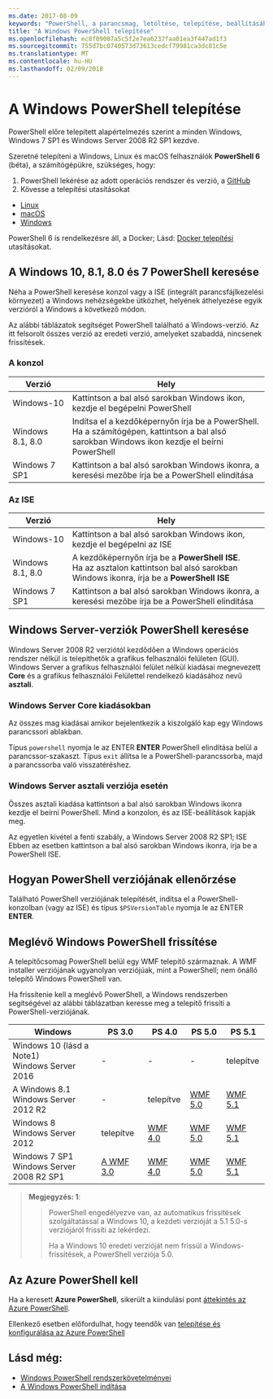 ```yaml
---
ms.date: 2017-08-09
keywords: "PowerShell, a parancsmag, letöltése, telepítése, beállításához, windows 10, windows 8.1, windows 8.0-s, windows 7"
title: "A Windows PowerShell telepítése"
ms.openlocfilehash: ec8f09087a5c5f2e7ea6237faa01ea3f447ad1f3
ms.sourcegitcommit: 755d7bc0740573d73613cedcf79981ca3dc81c5e
ms.translationtype: MT
ms.contentlocale: hu-HU
ms.lasthandoff: 02/09/2018
---
```

# <a name="installing-windows-powershell"></a>A Windows PowerShell telepítése

PowerShell előre telepített alapértelmezés szerint a minden Windows, Windows 7 SP1 és Windows Server 2008 R2 SP1 kezdve.

Szeretné telepíteni a Windows, Linux és macOS felhasználók **PowerShell 6** (béta), a számítógépükre, szükséges, hogy:

1. PowerShell lekérése az adott operációs rendszer és verzió, a [GitHub](https://github.com/powershell/powershell#get-powershell)
1. Kövesse a telepítési utasításokat
  - [Linux](https://github.com/PowerShell/PowerShell/blob/master/docs/installation/linux.md)
  - [macOS](https://github.com/PowerShell/PowerShell/blob/master/docs/installation/macos.md)
  - [Windows](https://github.com/PowerShell/PowerShell/blob/master/docs/installation/windows.md#msi)

PowerShell 6 is rendelkezésre áll, a Docker; Lásd: [Docker telepítési](https://github.com/PowerShell/PowerShell/tree/master/docker) utasításokat.

## <a name="finding-powershell-in-windows-10-81-80-and-7"></a>A Windows 10, 8.1, 8.0 és 7 PowerShell keresése

Néha a PowerShell keresése konzol vagy a ISE (integrált parancsfájlkezelési környezet) a Windows nehézségekbe ütközhet, helyének áthelyezése egyik verzióról a Windows a következő módon.

Az alábbi táblázatok segítséget PowerShell található a Windows-verzió.
Az itt felsorolt összes verzió az eredeti verzió, amelyeket szabaddá, nincsenek frissítések.

### <a name="for-console"></a>A konzol

Verzió | Hely
-- | --
Windows-10 | Kattintson a bal alsó sarokban Windows ikon, kezdje el begépelni PowerShell
Windows 8.1, 8.0 | Indítsa el a kezdőképernyőn írja be a PowerShell.<br/>Ha a számítógépen, kattintson a bal alsó sarokban Windows ikon kezdje el beírni PowerShell
Windows 7 SP1 | Kattintson a bal alsó sarokban Windows ikonra, a keresési mezőbe írja be a PowerShell elindítása

### <a name="for-ise"></a>Az ISE

Verzió | Hely
-- | --
Windows-10 | Kattintson a bal alsó sarokban Windows ikon, kezdje el begépelni az ISE
Windows 8.1, 8.0 | A kezdőképernyőn írja be a **PowerShell ISE**.<br/>Ha az asztalon kattintson bal alsó sarokban Windows ikonra, írja be a **PowerShell ISE**
Windows 7 SP1 | Kattintson a bal alsó sarokban Windows ikonra, a keresési mezőbe írja be a PowerShell elindítása

## <a name="finding-powershell-in-windows-server-versions"></a>Windows Server-verziók PowerShell keresése

Windows Server 2008 R2 verziótól kezdődően a Windows operációs rendszer nélkül is telepíthetők a grafikus felhasználói felületen (GUI).
Windows Server a grafikus felhasználói felület nélkül kiadásai megnevezett **Core** és a grafikus felhasználói Felülettel rendelkező kiadásához nevű **asztali**.

### <a name="windows-server-core-editions"></a>Windows Server Core kiadásokban

Az összes mag kiadásai amikor bejelentkezik a kiszolgáló kap egy Windows parancssori ablakban.

Típus `powershell` nyomja le az ENTER **ENTER** PowerShell elindítása belül a parancssor-szakaszt. Típus `exit` állítsa le a PowerShell-parancssorba, majd a parancssorba való visszatéréshez.

### <a name="windows-server-desktop-editions"></a>Windows Server asztali verziója esetén

Összes asztali kiadása kattintson a bal alsó sarokban Windows ikonra kezdje el beírni PowerShell.
Mind a konzolon, és az ISE-beállítások kapják meg.

Az egyetlen kivétel a fenti szabály, a Windows Server 2008 R2 SP1; ISE Ebben az esetben kattintson a bal alsó sarokban Windows ikonra, írja be a PowerShell ISE.

## <a name="how-to-check-the-version-of-powershell"></a>Hogyan PowerShell verziójának ellenőrzése

Található PowerShell verziójának telepítését, indítsa el a PowerShell-konzolban (vagy az ISE) és típus `$PSVersionTable` nyomja le az ENTER **ENTER**.

## <a name="upgrading-existing-windows-powershell"></a>Meglévő Windows PowerShell frissítése

A telepítőcsomag PowerShell belül egy WMF telepítő származnak.
A WMF installer verziójának ugyanolyan verziójúak, mint a PowerShell; nem önálló telepítő Windows PowerShell van.

Ha frissítenie kell a meglévő PowerShell, a Windows rendszerben segítségével az alábbi táblázatban keresse meg a telepítő frissíti a PowerShell-verziójának.

Windows | PS 3.0 | PS 4.0 | PS 5.0 | PS 5.1 |
--|--|--|--|--|
Windows 10 (lásd a Note1)<br/>Windows Server 2016 | - | - | - | telepítve
A Windows 8.1<br/>Windows Server 2012 R2 | - | telepítve | [WMF 5.0](https://www.microsoft.com/en-us/download/details.aspx?id=50395) | [WMF 5.1](https://www.microsoft.com/en-us/download/details.aspx?id=54616)
Windows 8<br/>Windows Server 2012 | telepítve | [WMF 4.0](https://www.microsoft.com/en-us/download/details.aspx?id=40855) | [WMF 5.0](https://www.microsoft.com/en-us/download/details.aspx?id=50395) | [WMF 5.1](https://www.microsoft.com/en-us/download/details.aspx?id=54616)
Windows 7 SP1<br/>Windows Server 2008 R2 SP1 | [A WMF 3.0](https://www.microsoft.com/en-us/download/details.aspx?id=34595) | [WMF 4.0](https://www.microsoft.com/en-us/download/details.aspx?id=40855) | [WMF 5.0](https://www.microsoft.com/en-us/download/details.aspx?id=50395) | [WMF 5.1](https://www.microsoft.com/en-us/download/details.aspx?id=54616)

> **Megjegyzés: 1**:
  >>
  >> PowerShell engedélyezve van, az automatikus frissítések szolgáltatással a Windows 10, a kezdeti verzióját a 5.1 5.0-s verziójáról frissíti az lekérdezi.
  >>
  >> Ha a Windows 10 eredeti verzióját nem frissül a Windows-frissítések, a PowerShell verziója 5.0.

## <a name="need-azure-powershell"></a>Az Azure PowerShell kell

Ha a keresett **Azure PowerShell**, sikerült a kiindulási pont [áttekintés az Azure PowerShell](https://docs.microsoft.com/en-us/powershell/azure).

Ellenkező esetben előfordulhat, hogy teendők van [telepítése és konfigurálása az Azure PowerShell](https://docs.microsoft.com/en-us/powershell/azure/install-azurerm-ps)

## <a name="see-also"></a>Lásd még:

- [Windows PowerShell rendszerkövetelményei](Windows-PowerShell-System-Requirements.md)
- [A Windows PowerShell indítása](Starting-Windows-PowerShell.md)
